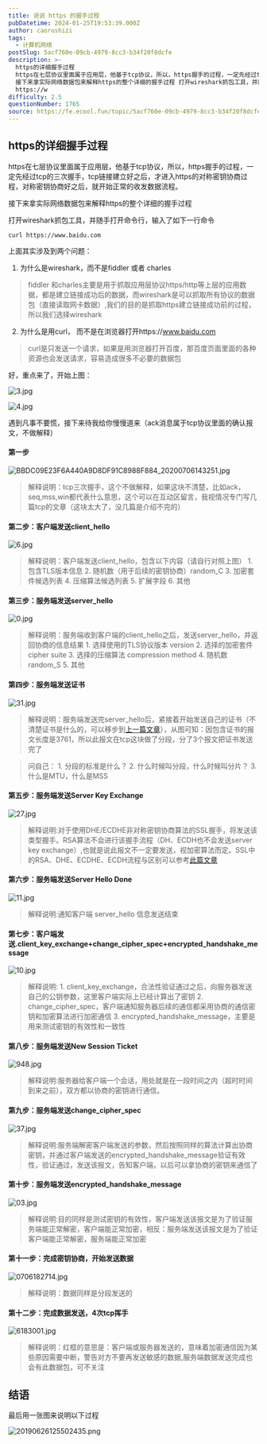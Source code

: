 ```yaml
---
title: 说说 https 的握手过程
pubDatetime: 2024-01-25T19:53:39.000Z
author: caorushizi
tags:
  - 计算机网络
postSlug: 5acf760e-09cb-4979-8cc3-b34f20f8dcfe
description: >-
  https的详细握手过程
  https在七层协议里面属于应用层，他基于tcp协议，所以，https握手的过程，一定先经过tcp的三次握手，tcp链接建立好之后，才进入https的对称密钥协商过程，对称密钥协商好之后，就开始正常的收发数据流程。
  接下来拿实际网络数据包来解释https的整个详细的握手过程 打开wireshark抓包工具，并随手打开命令行，输入了如下一行命令 curl
  https://w
difficulty: 2.5
questionNumber: 1765
source: https://fe.ecool.fun/topic/5acf760e-09cb-4979-8cc3-b34f20f8dcfe
---
```


## https的详细握手过程

https在七层协议里面属于应用层，他基于tcp协议，所以，https握手的过程，一定先经过tcp的三次握手，tcp链接建立好之后，才进入https的对称密钥协商过程，对称密钥协商好之后，就开始正常的收发数据流程。

接下来拿实际网络数据包来解释https的整个详细的握手过程

打开wireshark抓包工具，并随手打开命令行，输入了如下一行命令

```
curl https://www.baidu.com

```

上面其实涉及到两个问题：

1. 为什么是wireshark，而不是fiddler 或者 charles  
> fiddler 和charles主要是用于抓取应用层协议https/http等上层的应用数据，都是建立链接成功后的数据，而wireshark是可以抓取所有协议的数据包（直接读取网卡数据）,我们的目的是抓取https建立链接成功前的过程，所以我们选择wireshark

2. 为什么是用curl， 而不是在浏览器打开https://www.baidu.com  
> curl是只发送一个请求，如果是用浏览器打开百度，那百度页面里面的各种资源也会发送请求，容易造成很多不必要的数据包

好，重点来了，开始上图：

![3.jpg](https://static.ecool.fun//article/5eb1e871-2272-4b5c-b3c2-4b997ca9cfed.jpeg)

![4.jpg](https://static.ecool.fun//article/edecff28-62c5-4063-aa63-c873697d25b8.jpeg)

遇到凡事不要慌，接下来待我给你慢慢道来（ack消息属于tcp协议里面的确认报文，不做解释）

#### 第一步

![BBDC09E23F6A440A9D8DF91C8988F884_20200706143251.jpg](https://static.ecool.fun//article/1af0a8a1-e0b9-498e-b89b-de1b1d517b1a.jpeg)

> 解释说明：tcp三次握手，这个不做解释，如果这块不清楚，比如ack，seq,mss,win都代表什么意思，这个可以在互动区留言，我视情况专门写几篇tcp的文章（这块太大了，没几篇是介绍不完的）

#### 第二步：客户端发送client\_hello

![6.jpg](https://static.ecool.fun//article/19971982-68c1-4388-b455-0cdac1618916.jpeg)

> 解释说明：客户端发送client\_hello，包含以下内容（请自行对照上图） 1\. 包含TLS版本信息 2\. 随机数（用于后续的密钥协商）random\_C 3\. 加密套件候选列表 4\. 压缩算法候选列表 5\. 扩展字段 6\. 其他

#### 第三步：服务端发送server\_hello

![0.jpg](https://static.ecool.fun//article/f217ddb9-11b9-4815-88bd-a6c145a9ec3b.jpeg)

> 解释说明：服务端收到客户端的client\_hello之后，发送server\_hello，并返回协商的信息结果 1\. 选择使用的TLS协议版本 version 2\. 选择的加密套件 cipher suite 3\. 选择的压缩算法 compression method 4\. 随机数 random\_S 5\. 其他

#### 第四步：服务端发送证书

![31.jpg](https://static.ecool.fun//article/af820a6a-12bd-4f1b-b126-6513a102aabc.jpeg)

> 解释说明：服务端发送完server\_hello后，紧接着开始发送自己的证书（不清楚证书是什么的，可以移步到[上一篇文章](https://juejin.cn/post/6845166890675863559)），从图可知：因包含证书的报文长度是3761，所以此报文在tcp这块做了分段，分了3个报文把证书发送完了

> 问自己： 1\. 分段的标准是什么？ 2\. 什么时候叫分段，什么时候叫分片？ 3\. 什么是MTU，什么是MSS

#### 第五步：服务端发送Server Key Exchange

![27.jpg](https://static.ecool.fun//article/f88e594d-8b3f-4589-8114-326c8a366560.jpeg)

> 解释说明:对于使用DHE/ECDHE非对称密钥协商算法的SSL握手，将发送该类型握手。RSA算法不会进行该握手流程（DH、ECDH也不会发送server key exchange）,也就是说此报文不一定要发送，视加密算法而定。SSL中的RSA、DHE、ECDHE、ECDH流程与区别可以参考[此篇文章](https://blog.csdn.net/mrpre/article/details/78025940)

#### 第六步：服务端发送Server Hello Done

![11.jpg](https://static.ecool.fun//article/36c979f7-35bc-4882-94fd-1e04adf3245c.jpeg)

> 解释说明:通知客户端 server\_hello 信息发送结束

#### 第七步：客户端发送.client\_key\_exchange+change\_cipher\_spec+encrypted\_handshake\_message

![10.jpg](https://static.ecool.fun//article/f7043a3f-aaed-4b76-9349-c41d24f03196.jpeg)

> 解释说明: 1\. client\_key\_exchange，合法性验证通过之后，向服务器发送自己的公钥参数，这里客户端实际上已经计算出了密钥 2\. change\_cipher\_spec，客户端通知服务器后续的通信都采用协商的通信密钥和加密算法进行加密通信 3\. encrypted\_handshake\_message，主要是用来测试密钥的有效性和一致性

#### 第八步：服务端发送New Session Ticket

![948.jpg](https://static.ecool.fun//article/de0beb4d-5eee-4d5c-8883-634773f2a2e2.jpeg)

> 解释说明:服务器给客户端一个会话，用处就是在一段时间之内（超时时间到来之前），双方都以协商的密钥进行通信。

#### 第九步：服务端发送change\_cipher\_spec

![37.jpg](https://static.ecool.fun//article/2c53bff9-2d84-49b4-953d-ae62a11911ea.jpeg)

> 解释说明:服务端解密客户端发送的参数，然后按照同样的算法计算出协商密钥，并通过客户端发送的encrypted\_handshake\_message验证有效性，验证通过，发送该报文，告知客户端，以后可以拿协商的密钥来通信了

#### 第十步：服务端发送encrypted\_handshake\_message

![03.jpg](https://static.ecool.fun//article/5fe5ee5a-eff9-4933-bb4c-d51d2ca8c80e.jpeg)

> 解释说明:目的同样是测试密钥的有效性，客户端发送该报文是为了验证服务端能正常解密，客户端能正常加密，相反：服务端发送该报文是为了验证客户端能正常解密，服务端能正常加密

#### 第十一步：完成密钥协商，开始发送数据

![0706182714.jpg](https://static.ecool.fun//article/b6823e50-f6dc-4570-b0f9-740fe0d8f5e6.jpeg)

> 解释说明：数据同样是分段发送的

#### 第十二步：完成数据发送，4次tcp挥手

![6183001.jpg](https://static.ecool.fun//article/95abd39e-df25-43d5-97fa-4861185ea860.jpeg)

> 解释说明：红框的意思是：客户端或服务器发送的，意味着加密通信因为某些原因需要中断，警告对方不要再发送敏感的数据,服务端数据发送完成也会有此数据包，可不关注

## 结语

最后用一张图来说明以下过程

![20190626125502435.png](https://static.ecool.fun//article/5fe6b973-9dc5-400c-a2c8-cdae7b5d8624.jpeg)
